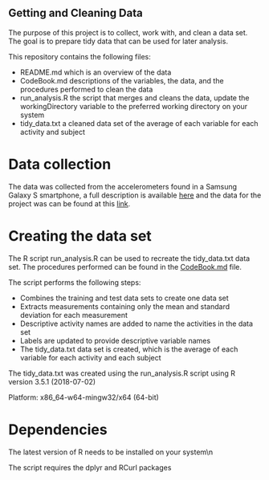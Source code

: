 ## Getting and Cleaning Data

The purpose of this project is to collect, work with, and clean a data set. The goal is to prepare tidy data that can be used for later analysis.

This repository contains the following files:
* README.md which is an overview of the data
* CodeBook.md descriptions of the variables, the data, and the procedures performed to clean the data
* run_analysis.R the script that merges and cleans the data, update the workingDirectory variable to the preferred working directory on your system
* tidy_data.txt a cleaned data set of the average of each variable for each activity and subject 

# Data collection
The data was collected from the accelerometers found in a Samsung Galaxy S smartphone, a full description is available [here](http://archive.ics.uci.edu/ml/datasets/Human+Activity+Recognition+Using+Smartphones) and the data for the project was can be found at this [link](https://d396qusza40orc.cloudfront.net/getdata%2Fprojectfiles%2FUCI%20HAR%20Dataset.zip).

# Creating the data set
The R script run_analysis.R can be used to recreate the tidy_data.txt data set. The procedures performed can be found in the [CodeBook.md](https://github.com/Takoshake/Getting-and-Cleaning-Data-Course-Project/blob/master/CodeBook.md) file.

The script performs the following steps:
* Combines the training and test data sets to create one data set
* Extracts measurements containing only the mean and standard deviation for each measurement
* Descriptive activity names are added to name the activities in the data set
* Labels are updated to provide descriptive variable names
* The tidy_data.txt data set is created, which is the average of each variable for each activity and each subject

The tidy_data.txt was created using the run_analysis.R script using R version 3.5.1 (2018-07-02)

Platform: x86_64-w64-mingw32/x64 (64-bit)

# Dependencies
The latest version of R needs to be installed on your system\n

The script requires the dplyr and RCurl packages